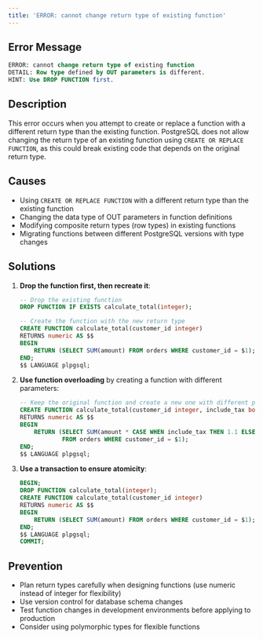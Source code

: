 ```yaml
---
title: 'ERROR: cannot change return type of existing function'
---
```


## Error Message

```sql
ERROR: cannot change return type of existing function
DETAIL: Row type defined by OUT parameters is different.
HINT: Use DROP FUNCTION first.
```

## Description

This error occurs when you attempt to create or replace a function with a different return type than the existing function. PostgreSQL does not allow changing the return type of an existing function using `CREATE OR REPLACE FUNCTION`, as this could break existing code that depends on the original return type.

## Causes

- Using `CREATE OR REPLACE FUNCTION` with a different return type than the existing function
- Changing the data type of OUT parameters in function definitions
- Modifying composite return types (row types) in existing functions
- Migrating functions between different PostgreSQL versions with type changes

## Solutions

1. **Drop the function first, then recreate it**:

   ```sql
   -- Drop the existing function
   DROP FUNCTION IF EXISTS calculate_total(integer);

   -- Create the function with the new return type
   CREATE FUNCTION calculate_total(customer_id integer)
   RETURNS numeric AS $$
   BEGIN
       RETURN (SELECT SUM(amount) FROM orders WHERE customer_id = $1);
   END;
   $$ LANGUAGE plpgsql;
   ```

2. **Use function overloading** by creating a function with different parameters:

   ```sql
   -- Keep the original function and create a new one with different parameters
   CREATE FUNCTION calculate_total(customer_id integer, include_tax boolean)
   RETURNS numeric AS $$
   BEGIN
       RETURN (SELECT SUM(amount * CASE WHEN include_tax THEN 1.1 ELSE 1 END)
               FROM orders WHERE customer_id = $1);
   END;
   $$ LANGUAGE plpgsql;
   ```

3. **Use a transaction to ensure atomicity**:

   ```sql
   BEGIN;
   DROP FUNCTION calculate_total(integer);
   CREATE FUNCTION calculate_total(customer_id integer)
   RETURNS numeric AS $$
   BEGIN
       RETURN (SELECT SUM(amount) FROM orders WHERE customer_id = $1);
   END;
   $$ LANGUAGE plpgsql;
   COMMIT;
   ```

## Prevention

- Plan return types carefully when designing functions (use numeric instead of integer for flexibility)
- Use version control for database schema changes
- Test function changes in development environments before applying to production
- Consider using polymorphic types for flexible functions
